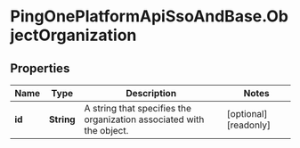 # PingOnePlatformApiSsoAndBase.ObjectOrganization

## Properties

Name | Type | Description | Notes
------------ | ------------- | ------------- | -------------
**id** | **String** | A string that specifies the organization associated with the object. | [optional] [readonly] 


